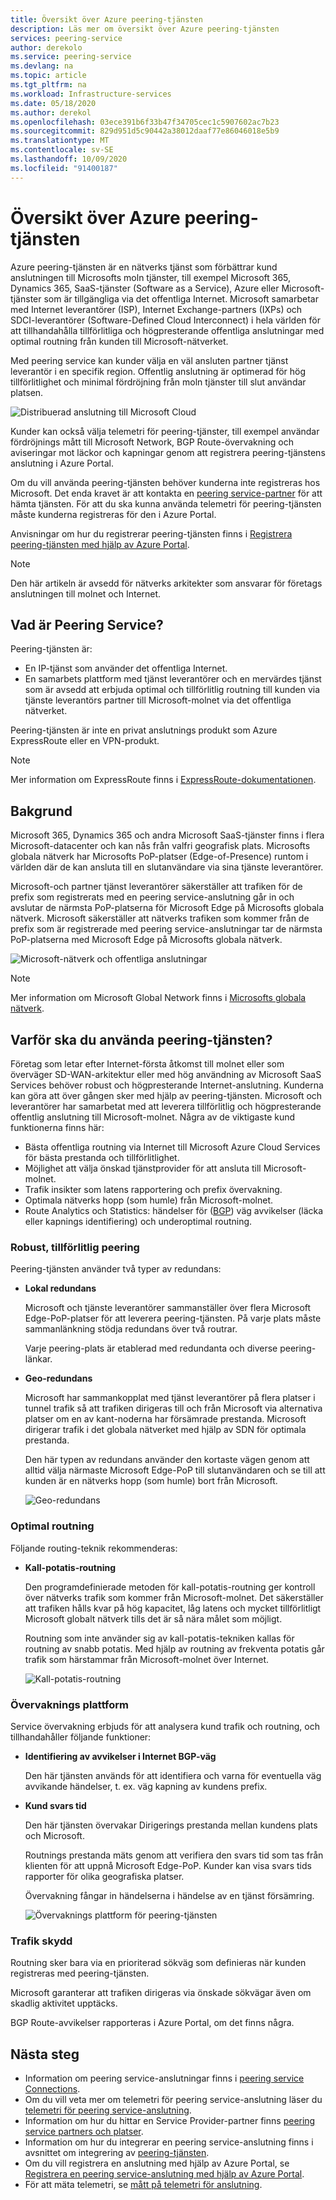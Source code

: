 ```yaml
---
title: Översikt över Azure peering-tjänsten
description: Läs mer om översikt över Azure peering-tjänsten
services: peering-service
author: derekolo
ms.service: peering-service
ms.devlang: na
ms.topic: article
ms.tgt_pltfrm: na
ms.workload: Infrastructure-services
ms.date: 05/18/2020
ms.author: derekol
ms.openlocfilehash: 03ece391b6f33b47f34705cec1c5907602ac7b23
ms.sourcegitcommit: 829d951d5c90442a38012daaf77e86046018e5b9
ms.translationtype: MT
ms.contentlocale: sv-SE
ms.lasthandoff: 10/09/2020
ms.locfileid: "91400187"
---
```

# <a name="azure-peering-service-overview"></a>Översikt över Azure peering-tjänsten

Azure peering-tjänsten är en nätverks tjänst som förbättrar kund anslutningen till Microsofts moln tjänster, till exempel Microsoft 365, Dynamics 365, SaaS-tjänster (Software as a Service), Azure eller Microsoft-tjänster som är tillgängliga via det offentliga Internet. Microsoft samarbetar med Internet leverantörer (ISP), Internet Exchange-partners (IXPs) och SDCI-leverantörer (Software-Defined Cloud Interconnect) i hela världen för att tillhandahålla tillförlitliga och högpresterande offentliga anslutningar med optimal routning från kunden till Microsoft-nätverket.

Med peering service kan kunder välja en väl ansluten partner tjänst leverantör i en specifik region. Offentlig anslutning är optimerad för hög tillförlitlighet och minimal fördröjning från moln tjänster till slut användar platsen.

![Distribuerad anslutning till Microsoft Cloud](./media/peering-service-about/peering-service-what.png)

Kunder kan också välja telemetri för peering-tjänster, till exempel användar fördröjnings mått till Microsoft Network, BGP Route-övervakning och aviseringar mot läckor och kapningar genom att registrera peering-tjänstens anslutning i Azure Portal. 

Om du vill använda peering-tjänsten behöver kunderna inte registreras hos Microsoft. Det enda kravet är att kontakta en [peering service-partner](location-partners.md) för att hämta tjänsten. För att du ska kunna använda telemetri för peering-tjänsten måste kunderna registreras för den i Azure Portal.

Anvisningar om hur du registrerar peering-tjänsten finns i [Registrera peering-tjänsten med hjälp av Azure Portal](azure-portal.md). 

> [!NOTE]
> Den här artikeln är avsedd för nätverks arkitekter som ansvarar för företags anslutningen till molnet och Internet.


## <a name="what-is-peering-service"></a>Vad är Peering Service?

Peering-tjänsten är:

- En IP-tjänst som använder det offentliga Internet. 
- En samarbets plattform med tjänst leverantörer och en mervärdes tjänst som är avsedd att erbjuda optimal och tillförlitlig routning till kunden via tjänste leverantörs partner till Microsoft-molnet via det offentliga nätverket.

Peering-tjänsten är inte en privat anslutnings produkt som Azure ExpressRoute eller en VPN-produkt.

> [!NOTE]
> Mer information om ExpressRoute finns i [ExpressRoute-dokumentationen](https://docs.microsoft.com/azure/expressroute/).
>

## <a name="background"></a>Bakgrund

Microsoft 365, Dynamics 365 och andra Microsoft SaaS-tjänster finns i flera Microsoft-datacenter och kan nås från valfri geografisk plats. Microsofts globala nätverk har Microsofts PoP-platser (Edge-of-Presence) runtom i världen där de kan ansluta till en slutanvändare via sina tjänste leverantörer. 

Microsoft-och partner tjänst leverantörer säkerställer att trafiken för de prefix som registrerats med en peering service-anslutning går in och avslutar de närmsta PoP-platserna för Microsoft Edge på Microsofts globala nätverk. Microsoft säkerställer att nätverks trafiken som kommer från de prefix som är registrerade med peering service-anslutningar tar de närmsta PoP-platserna med Microsoft Edge på Microsofts globala nätverk.

![Microsoft-nätverk och offentliga anslutningar](./media/peering-service-about/peering-service-background-final.png)

> [!NOTE]
> Mer information om Microsoft Global Network finns i [Microsofts globala nätverk](https://docs.microsoft.com/azure/networking/microsoft-global-network).
>

## <a name="why-use-peering-service"></a>Varför ska du använda peering-tjänsten?

Företag som letar efter Internet-första åtkomst till molnet eller som överväger SD-WAN-arkitektur eller med hög användning av Microsoft SaaS Services behöver robust och högpresterande Internet-anslutning. Kunderna kan göra att över gången sker med hjälp av peering-tjänsten. Microsoft och leverantörer har samarbetat med att leverera tillförlitlig och högpresterande offentlig anslutning till Microsoft-molnet. Några av de viktigaste kund funktionerna finns här:

- Bästa offentliga routning via Internet till Microsoft Azure Cloud Services för bästa prestanda och tillförlitlighet.
- Möjlighet att välja önskad tjänstprovider för att ansluta till Microsoft-molnet.
- Trafik insikter som latens rapportering och prefix övervakning.
- Optimala nätverks hopp (som humle) från Microsoft-molnet.
- Route Analytics och Statistics: händelser för ([BGP](https://en.wikipedia.org/wiki/Border_Gateway_Protocol)) väg avvikelser (läcka eller kapnings identifiering) och underoptimal routning.

### <a name="robust-reliable-peering"></a>Robust, tillförlitlig peering

Peering-tjänsten använder två typer av redundans:

- **Lokal redundans**

   Microsoft och tjänste leverantörer sammanställer över flera Microsoft Edge-PoP-platser för att leverera peering-tjänsten. På varje plats måste sammanlänkning stödja redundans över två routrar.

   Varje peering-plats är etablerad med redundanta och diverse peering-länkar.

- **Geo-redundans**

   Microsoft har sammankopplat med tjänst leverantörer på flera platser i tunnel trafik så att trafiken dirigeras till och från Microsoft via alternativa platser om en av kant-noderna har försämrade prestanda. Microsoft dirigerar trafik i det globala nätverket med hjälp av SDN för optimala prestanda.

    Den här typen av redundans använder den kortaste vägen genom att alltid välja närmaste Microsoft Edge-PoP till slutanvändaren och se till att kunden är en nätverks hopp (som humle) bort från Microsoft.

   ![Geo-redundans](./media/peering-service-about/peering-service-geo-shortest.png)

### <a name="optimal-routing"></a>Optimal routning

Följande routing-teknik rekommenderas:

-  **Kall-potatis-routning**

   Den programdefinierade metoden för kall-potatis-routning ger kontroll över nätverks trafik som kommer från Microsoft-molnet. Det säkerställer att trafiken hålls kvar på hög kapacitet, låg latens och mycket tillförlitligt Microsoft globalt nätverk tills det är så nära målet som möjligt.
   
   Routning som inte använder sig av kall-potatis-tekniken kallas för routning av snabb potatis. Med hjälp av routning av frekventa potatis går trafik som härstammar från Microsoft-molnet över Internet.

   ![Kall-potatis-routning](./media/peering-service-about/peering-service-cold-potato.png)

### <a name="monitoring-platform"></a>Övervaknings plattform

   Service övervakning erbjuds för att analysera kund trafik och routning, och tillhandahåller följande funktioner: 

-  **Identifiering av avvikelser i Internet BGP-väg**
          
   Den här tjänsten används för att identifiera och varna för eventuella väg avvikande händelser, t. ex. väg kapning av kundens prefix.

-  **Kund svars tid**

   Den här tjänsten övervakar Dirigerings prestanda mellan kundens plats och Microsoft. 
   
   Routnings prestanda mäts genom att verifiera den svars tid som tas från klienten för att uppnå Microsoft Edge-PoP. Kunder kan visa svars tids rapporter för olika geografiska platser.

   Övervakning fångar in händelserna i händelse av en tjänst försämring.

   ![Övervaknings plattform för peering-tjänsten](media/peering-service-about/peering-service-latency-report.png)

### <a name="traffic-protection"></a>Trafik skydd

Routning sker bara via en prioriterad sökväg som definieras när kunden registreras med peering-tjänsten.

Microsoft garanterar att trafiken dirigeras via önskade sökvägar även om skadlig aktivitet upptäcks.

BGP Route-avvikelser rapporteras i Azure Portal, om det finns några.

## <a name="next-steps"></a>Nästa steg

- Information om peering service-anslutningar finns i [peering service Connections](connection.md).
- Om du vill veta mer om telemetri för peering service-anslutning läser du [telemetri för peering service-anslutning](connection-telemetry.md).
- Information om hur du hittar en Service Provider-partner finns [peering service partners och platser](location-partners.md).
- Information om hur du integrerar en peering service-anslutning finns i avsnittet om integrering av [peering-tjänsten](onboarding-model.md).
- Om du vill registrera en anslutning med hjälp av Azure Portal, se [Registrera en peering service-anslutning med hjälp av Azure Portal](azure-portal.md).
- För att mäta telemetri, se [mått på telemetri för anslutning](measure-connection-telemetry.md).
